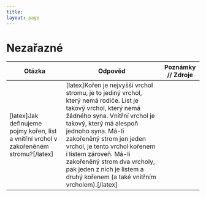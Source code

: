 ```yaml
---
title: 
layout: page
---
```



<script src="https://polyfill.io/v3/polyfill.min.js?features=es6"></script>
<script id="MathJax-script" async src="https://cdn.jsdelivr.net/npm/mathjax@3/es5/tex-mml-chtml.js"></script>

# Nezařazné


|Otázka|Odpověd|Poznámky // Zdroje |
|--------|---------|----------|
|[latex]Jak definujeme pojmy kořen, list a vnitřní vrchol v zakořeněném stromu?[/latex]|[latex]Kořen je nejvyšší vrchol stromu, je to jediný vrchol, který nemá rodiče. List je takový vrchol, který nemá žádného syna. Vnitřní vrchol je takový, který má alespoň jednoho syna. Má-li zakořeněný strom jen jeden vrchol, je tento vrchol kořenem i listem zároveň. Má-li zakořeněný strom dva vrcholy, pak jeden z nich je listem a druhý kořenem \(a také vnitřním vrcholem\).[/latex]<br>||
